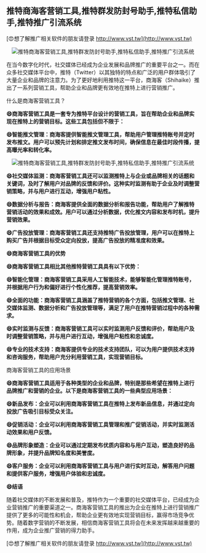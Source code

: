 ## **推特商海客营销工具,推特群发防封号助手,推特私信助手,推特推广引流系统**

[😍想了解推广相关软件的朋友请登录 http://www.vst.tw](http://www.vst.tw)

 <center><img src="https://vst.tw/MP4/tuiguang/png/2.png" alt="推特商海客营销工具,推特群发防封号助手,推特私信助手,推特推广引流系统"></center>

在当今数字化时代，社交媒体已经成为企业发展和品牌推广的重要平台之一。而在众多社交媒体平台中，推特（Twitter）以其独特的特点和广泛的用户群体吸引了大量企业和品牌的注意力。为了更好地利用推特这一平台，商海客（Shihaike）推出了一系列营销工具，帮助企业和品牌更有效地在推特上进行营销推广。

什么是商海客营销工具？

**😄商海客营销工具是一套专为推特平台设计的营销工具，旨在帮助企业和品牌实现在推特上的营销目标。这些工具包括但不限于：**

**😄智能推文管理：商海客提供智能推文管理工具，帮助用户管理推特账号并定时发布推文。用户可以预先计划和排定推文发布时间，确保信息在最佳时段传播，提高曝光率和转化率。**

 <center><img src="https://vst.tw/MP4/tuiguang/png/1.png" alt="推特商海客营销工具,推特群发防封号助手,推特私信助手,推特推广引流系统"></center>

**😄社交媒体监测：商海客营销工具还可以监测推特上与企业或品牌相关的话题和关键词，及时了解用户对品牌的反馈和评价。这种实时监测有助于企业及时调整营销策略，并与用户进行互动，增强用户粘性。**

**😄数据分析与报告：商海客提供全面的数据分析和报告功能，帮助用户了解推特营销活动的效果和成效。用户可以通过分析数据，优化推文内容和发布时机，提升营销效果。**

**😄广告投放管理：商海客营销工具还支持推特广告投放管理，用户可以在推特上购买广告并根据目标受众定向投放，提高广告投放的精准度和效果。**

**😄商海客营销工具的优势**

**😄商海客营销工具相比其他推特营销工具具有以下优势：**

**😄智能化管理：商海客营销工具采用人工智能技术，能够智能化管理推特账号，并根据用户行为和偏好进行个性化推荐，提高营销效率。**

**😄全面的功能：商海客营销工具涵盖了推特营销的各个方面，包括推文管理、社交媒体监测、数据分析和广告投放管理等，满足了用户在推特营销过程中的各种需求。**

**😄实时监测与反馈：商海客营销工具可以实时监测用户反馈和评价，帮助用户及时调整营销策略，并与用户进行互动，增强用户粘性和忠诚度。**

**😄专业的技术支持：商海客提供专业的技术支持团队，可以为用户提供技术支持和咨询服务，帮助用户充分利用营销工具，实现营销目标。**

商海客营销工具的应用场景

**😄商海客营销工具适用于各种类型的企业和品牌，特别是那些希望在推特上进行品牌推广和营销的企业。以下是商海客营销工具的一些典型应用场景：**

**😄新品发布：企业可以利用商海客营销工具在推特上发布新品信息，并通过定向投放广告吸引目标受众关注。**

**😄促销活动：企业可以利用商海客营销工具管理和推广促销活动，并实时监测活动效果和用户反馈。**

**😄品牌形象塑造：企业可以通过定期发布优质内容和与用户互动，塑造良好的品牌形象，并提升品牌知名度和美誉度。**

**😄客户服务：企业可以利用商海客营销工具与用户进行实时互动，解答用户问题和提供客户服务，增强用户体验和忠诚度。**

**😄结语**

随着社交媒体的不断发展和普及，推特作为一个重要的社交媒体平台，已经成为企业营销推广的重要渠道之一。商海客营销工具的推出为企业在推特上进行营销推广提供了更多的可能性和机会，帮助企业更有效地实现营销目标，赢得市场竞争优势。随着数字营销的不断发展，相信商海客营销工具将会在未来发挥越来越重要的作用，成为企业推广营销的得力助手。

[😍想了解推广相关软件的朋友请登录 http://www.vst.tw](http://www.vst.tw)



